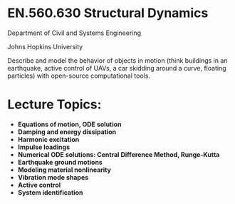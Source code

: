 # EN.560.630 Structural Dynamics
Department of Civil and Systems Engineering

Johns Hopkins University

Describe and model the behavior of objects in motion (think buildings in an earthquake, active control of UAVs, a car skidding around a curve, floating particles) with open-source computational tools.

# Lecture Topics:

* **Equations of motion, ODE solution**
* **Damping and energy dissipation**
* **Harmonic excitation**
* **Impulse loadings**
* **Numerical ODE solutions: Central Difference  Method, Runge-Kutta**
* **Earthquake ground motions**
* **Modeling material nonlinearity**
* **Vibration mode shapes**
* **Active control**
* **System identification**
